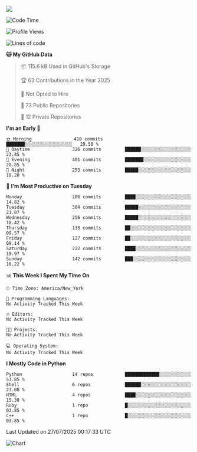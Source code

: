 
![](https://hit.yhype.me/github/profile?user_id=44564111)
<!--START_SECTION:waka-->
![Code Time](http://img.shields.io/badge/Code%20Time-26%20hrs%2018%20mins-blue)

![Profile Views](http://img.shields.io/badge/Profile%20Views-2-blue)

![Lines of code](https://img.shields.io/badge/From%20Hello%20World%20I%27ve%20Written-5.2%20million%20lines%20of%20code-blue)

**🐱 My GitHub Data** 

> 📦 115.6 kB Used in GitHub's Storage 
 > 
> 🏆 63 Contributions in the Year 2025
 > 
> 🚫 Not Opted to Hire
 > 
> 📜 73 Public Repositories 
 > 
> 🔑 12 Private Repositories 
 > 
**I'm an Early 🐤** 

```text
🌞 Morning                410 commits         ███████░░░░░░░░░░░░░░░░░░   29.50 % 
🌆 Daytime                326 commits         ██████░░░░░░░░░░░░░░░░░░░   23.45 % 
🌃 Evening                401 commits         ███████░░░░░░░░░░░░░░░░░░   28.85 % 
🌙 Night                  253 commits         █████░░░░░░░░░░░░░░░░░░░░   18.20 % 
```
📅 **I'm Most Productive on Tuesday** 

```text
Monday                   206 commits         ████░░░░░░░░░░░░░░░░░░░░░   14.82 % 
Tuesday                  304 commits         █████░░░░░░░░░░░░░░░░░░░░   21.87 % 
Wednesday                256 commits         █████░░░░░░░░░░░░░░░░░░░░   18.42 % 
Thursday                 133 commits         ██░░░░░░░░░░░░░░░░░░░░░░░   09.57 % 
Friday                   127 commits         ██░░░░░░░░░░░░░░░░░░░░░░░   09.14 % 
Saturday                 222 commits         ████░░░░░░░░░░░░░░░░░░░░░   15.97 % 
Sunday                   142 commits         ███░░░░░░░░░░░░░░░░░░░░░░   10.22 % 
```


📊 **This Week I Spent My Time On** 

```text
🕑︎ Time Zone: America/New_York

💬 Programming Languages: 
No Activity Tracked This Week

🔥 Editors: 
No Activity Tracked This Week

🐱‍💻 Projects: 
No Activity Tracked This Week

💻 Operating System: 
No Activity Tracked This Week
```

**I Mostly Code in Python** 

```text
Python                   14 repos            █████████████░░░░░░░░░░░░   53.85 % 
Shell                    6 repos             ██████░░░░░░░░░░░░░░░░░░░   23.08 % 
HTML                     4 repos             ████░░░░░░░░░░░░░░░░░░░░░   15.38 % 
Ruby                     1 repo              █░░░░░░░░░░░░░░░░░░░░░░░░   03.85 % 
C++                      1 repo              █░░░░░░░░░░░░░░░░░░░░░░░░   03.85 % 
```




 Last Updated on 27/07/2025 00:17:33 UTC
<!--END_SECTION:waka-->
![Chart](https://wakatime.com/share/@Vault108/688d9b71-d249-4f4e-81ef-3dceb97e43a3.svg)

